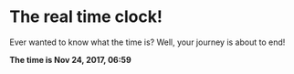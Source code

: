 # The real time clock!

Ever wanted to know what the time is? Well, your journey is about to end!

**The time is Nov 24, 2017, 06:59**